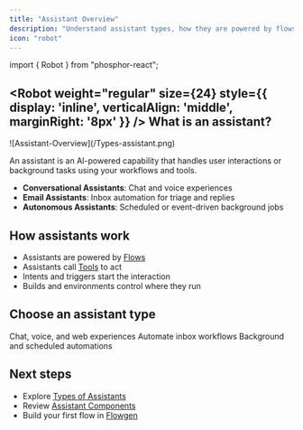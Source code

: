 ```yaml
---
title: "Assistant Overview"
description: "Understand assistant types, how they are powered by flows, and where to start."
icon: "robot"
---
```


import { Robot } from "phosphor-react";

## <Robot weight="regular" size={24} style={{ display: 'inline', verticalAlign: 'middle', marginRight: '8px' }} /> What is an assistant?

<Frame>
  ![Assistant-Overview](/Types-assistant.png)
</Frame>

An assistant is an AI-powered capability that handles user interactions or background tasks using your workflows and tools.

- **Conversational Assistants**: Chat and voice experiences
- **Email Assistants**: Inbox automation for triage and replies
- **Autonomous Assistants**: Scheduled or event-driven background jobs

## How assistants work

- Assistants are powered by [Flows](/assistants/components/flows)
- Assistants call [Tools](/assistants/components/tools) to act
- Intents and triggers start the interaction
- Builds and environments control where they run

## Choose an assistant type

<CardGroup cols={3}>
  <Card title="Conversational" icon="message-circle" href="/assistants/conversational">
    Chat, voice, and web experiences
  </Card>
  <Card title="Email" icon="mail" href="/assistants/email">
    Automate inbox workflows
  </Card>
  <Card title="Autonomous" icon="cpu" href="/assistants/autonomous">
    Background and scheduled automations
  </Card>
</CardGroup>

## Next steps

- Explore [Types of Assistants](/assistants/types)
- Review [Assistant Components](/assistants/components)
- Build your first flow in [Flowgen](/flowgen/overview)